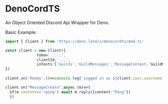 # DenoCordTS

An Object Oriented Discord Api Wrapper for Deno. 


Basic Example:

```ts
import { Client } from 'https://deno.land/x/denocordts/mod.ts'

const client = new Client({
              token: '...',
              clientId:'...',
              intents:['Guilds','GuildMessages','MessageContent,'GuildMembers']
})
              
client.on('Ready',()=>console.log(`Logged in as ${client.user.username}`))

client.on("MessageCreate",async (m)=>{
  if(m.content=='!ping') await m.reply({content:"Pong"})
  })
  
```
